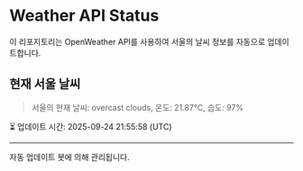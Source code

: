 
# Weather API Status

이 리포지토리는 OpenWeather API를 사용하여 서울의 날씨 정보를 자동으로 업데이트합니다.

## 현재 서울 날씨
> 서울의 현재 날씨: overcast clouds, 온도: 21.87°C, 습도: 97%

⏳ 업데이트 시간: 2025-09-24 21:55:58 (UTC)

---
자동 업데이트 봇에 의해 관리됩니다.
